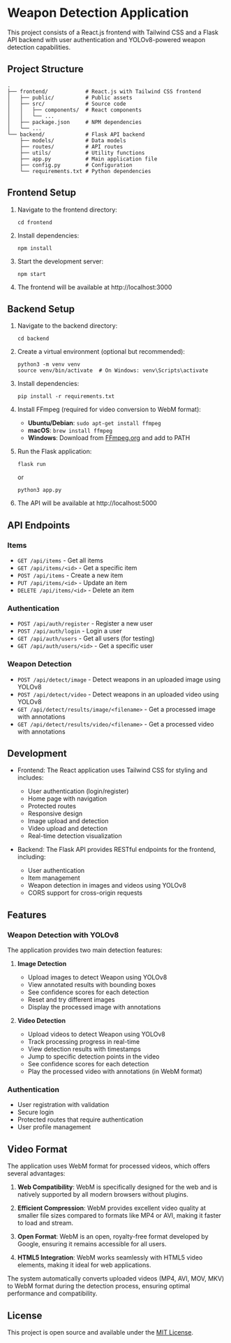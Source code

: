# Weapon Detection Application

This project consists of a React.js frontend with Tailwind CSS and a Flask API backend with user authentication and YOLOv8-powered weapon detection capabilities.

## Project Structure

```
.
├── frontend/            # React.js with Tailwind CSS frontend
│   ├── public/          # Public assets
│   ├── src/             # Source code
│   │   ├── components/  # React components
│   │   └── ...
│   ├── package.json     # NPM dependencies
│   └── ...
└── backend/             # Flask API backend
    ├── models/          # Data models
    ├── routes/          # API routes
    ├── utils/           # Utility functions
    ├── app.py           # Main application file
    ├── config.py        # Configuration
    └── requirements.txt # Python dependencies
```

## Frontend Setup

1. Navigate to the frontend directory:
   ```
   cd frontend
   ```

2. Install dependencies:
   ```
   npm install
   ```

3. Start the development server:
   ```
   npm start
   ```

4. The frontend will be available at http://localhost:3000

## Backend Setup

1. Navigate to the backend directory:
   ```
   cd backend
   ```

2. Create a virtual environment (optional but recommended):
   ```
   python3 -m venv venv
   source venv/bin/activate  # On Windows: venv\Scripts\activate
   ```

3. Install dependencies:
   ```
   pip install -r requirements.txt
   ```

4. Install FFmpeg (required for video conversion to WebM format):
   - **Ubuntu/Debian**: `sudo apt-get install ffmpeg`
   - **macOS**: `brew install ffmpeg`
   - **Windows**: Download from [FFmpeg.org](https://ffmpeg.org/download.html) and add to PATH

4. Run the Flask application:
   ```
   flask run
   ```
   or
   ```
   python3 app.py
   ```

5. The API will be available at http://localhost:5000

## API Endpoints

### Items
- `GET /api/items` - Get all items
- `GET /api/items/<id>` - Get a specific item
- `POST /api/items` - Create a new item
- `PUT /api/items/<id>` - Update an item
- `DELETE /api/items/<id>` - Delete an item

### Authentication
- `POST /api/auth/register` - Register a new user
- `POST /api/auth/login` - Login a user
- `GET /api/auth/users` - Get all users (for testing)
- `GET /api/auth/users/<id>` - Get a specific user

### Weapon Detection
- `POST /api/detect/image` - Detect weapons in an uploaded image using YOLOv8
- `POST /api/detect/video` - Detect weapons in an uploaded video using YOLOv8
- `GET /api/detect/results/image/<filename>` - Get a processed image with annotations
- `GET /api/detect/results/video/<filename>` - Get a processed video with annotations

## Development

- Frontend: The React application uses Tailwind CSS for styling and includes:
  - User authentication (login/register)
  - Home page with navigation
  - Protected routes
  - Responsive design
  - Image upload and detection
  - Video upload and detection
  - Real-time detection visualization

- Backend: The Flask API provides RESTful endpoints for the frontend, including:
  - User authentication
  - Item management
  - Weapon detection in images and videos using YOLOv8
  - CORS support for cross-origin requests

## Features

### Weapon Detection with YOLOv8
The application provides two main detection features:

1. **Image Detection**
   - Upload images to detect Weapon using YOLOv8
   - View annotated results with bounding boxes
   - See confidence scores for each detection
   - Reset and try different images
   - Display the processed image with annotations

2. **Video Detection**
   - Upload videos to detect Weapon using YOLOv8
   - Track processing progress in real-time
   - View detection results with timestamps
   - Jump to specific detection points in the video
   - See confidence scores for each detection
   - Play the processed video with annotations (in WebM format)

### Authentication
- User registration with validation
- Secure login
- Protected routes that require authentication
- User profile management

## Video Format

The application uses WebM format for processed videos, which offers several advantages:

1. **Web Compatibility**: WebM is specifically designed for the web and is natively supported by all modern browsers without plugins.

2. **Efficient Compression**: WebM provides excellent video quality at smaller file sizes compared to formats like MP4 or AVI, making it faster to load and stream.

3. **Open Format**: WebM is an open, royalty-free format developed by Google, ensuring it remains accessible for all users.

4. **HTML5 Integration**: WebM works seamlessly with HTML5 video elements, making it ideal for web applications.

The system automatically converts uploaded videos (MP4, AVI, MOV, MKV) to WebM format during the detection process, ensuring optimal performance and compatibility.

## License

This project is open source and available under the [MIT License](LICENSE).
